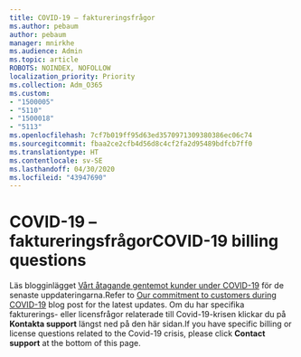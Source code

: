 ```yaml
---
title: COVID-19 – faktureringsfrågor
ms.author: pebaum
author: pebaum
manager: mnirkhe
ms.audience: Admin
ms.topic: article
ROBOTS: NOINDEX, NOFOLLOW
localization_priority: Priority
ms.collection: Adm_O365
ms.custom:
- "1500005"
- "5110"
- "1500018"
- "5113"
ms.openlocfilehash: 7cf7b019ff95d63ed3570971309380386ec06c74
ms.sourcegitcommit: fbaa2ce2cfb4d56d8c4cf2fa2d95489bdfcb7ff0
ms.translationtype: HT
ms.contentlocale: sv-SE
ms.lasthandoff: 04/30/2020
ms.locfileid: "43947690"
---
```

# <a name="covid-19-billing-questions"></a><span data-ttu-id="c4b4a-102">COVID-19 – faktureringsfrågor</span><span class="sxs-lookup"><span data-stu-id="c4b4a-102">COVID-19 billing questions</span></span>

<span data-ttu-id="c4b4a-103">Läs blogginlägget [Vårt åtagande gentemot kunder under COVID-19](https://www.microsoft.com/microsoft-365/blog/2020/03/05/our-commitment-to-customers-during-covid-19/) för de senaste uppdateringarna.</span><span class="sxs-lookup"><span data-stu-id="c4b4a-103">Refer to [Our commitment to customers during COVID-19](https://www.microsoft.com/microsoft-365/blog/2020/03/05/our-commitment-to-customers-during-covid-19/) blog post for the latest updates.</span></span>  <span data-ttu-id="c4b4a-104">Om du har specifika fakturerings- eller licensfrågor relaterade till Covid-19-krisen klickar du på **Kontakta support** längst ned på den här sidan.</span><span class="sxs-lookup"><span data-stu-id="c4b4a-104">If you have specific billing or license questions related to the Covid-19 crisis, please click **Contact support** at the bottom of this page.</span></span>
